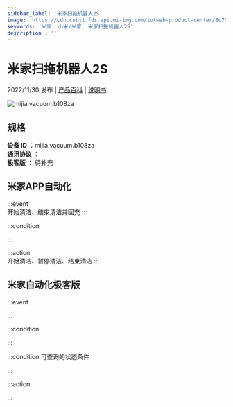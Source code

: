 ```yaml
---
sidebar_label: '米家扫拖机器人2S'
image: 'https://cdn.cnbj1.fds.api.mi-img.com/iotweb-product-center/8c75b8e53715894fc0a27b6b9bf5f469_1660809646140.png?GalaxyAccessKeyId=AKVGLQWBOVIRQ3XLEW&Expires=9223372036854775807&Signature=5aTRVovmRxwHxui/KVg3+RZGiGM='
keywords: '米家, 小米/米家, 米家扫拖机器人2S'
description : ''
---
```

# 米家扫拖机器人2S

2022/11/30 发布 | [产品百科](https://home.mi.com/webapp/content/baike/product/index.html?model=mijia.vacuum.b108za/) | [说明书](https://home.mi.com/views/introduction.html?model=mijia.vacuum.b108za&region=cn)

![mijia.vacuum.b108za](https://cdn.cnbj1.fds.api.mi-img.com/iotweb-product-center/8c75b8e53715894fc0a27b6b9bf5f469_1660809646140.png?GalaxyAccessKeyId=AKVGLQWBOVIRQ3XLEW&Expires=9223372036854775807&Signature=5aTRVovmRxwHxui/KVg3+RZGiGM=)

## 规格  
> 
**设备 ID** ：mijia.vacuum.b108za  
**通讯协议** ：  
**极客版**  ： 待补充 


## 米家APP自动化  

:::event  
开始清洁、结束清洁并回充
:::

:::condition  

:::

:::action   
开始清洁、暂停清洁、结束清洁
:::

## 米家自动化极客版  

:::event  

:::

:::condition  

:::

:::condition 可查询的状态条件  

:::

:::action  

:::

        
